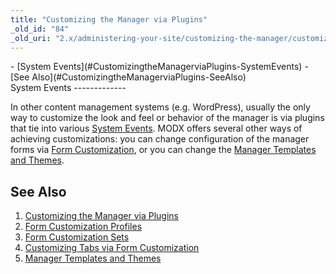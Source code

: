 ```yaml
---
title: "Customizing the Manager via Plugins"
_old_id: "84"
_old_uri: "2.x/administering-your-site/customizing-the-manager/customizing-the-manager-via-plugins"
---
```


<div>- [System Events](#CustomizingtheManagerviaPlugins-SystemEvents)
- [See Also](#CustomizingtheManagerviaPlugins-SeeAlso)

</div>System Events
-------------

In other content management systems (e.g. WordPress), usually the only way to customize the look and feel or behavior of the manager is via plugins that tie into various [System Events](developing-in-modx/basic-development/plugins/system-events "System Events"). MODX offers several other ways of achieving customizations: you can change configuration of the manager forms via [Form Customization](/display/revolution20/Form+Customization "Form Customization"), or you can change the [Manager Templates and Themes](administering-your-site/customizing-the-manager/manager-templates-and-themes "Manager Templates and Themes").

See Also
--------

1. [Customizing the Manager via Plugins](administering-your-site/customizing-the-manager/customizing-the-manager-via-plugins)
2. [Form Customization Profiles](administering-your-site/customizing-the-manager/form-customization-profiles)
3. [Form Customization Sets](administering-your-site/customizing-the-manager/form-customization-sets)
  1. [Customizing Tabs via Form Customization](administering-your-site/customizing-the-manager/form-customization-sets/customizing-tabs-via-form-customization)
4. [Manager Templates and Themes](administering-your-site/customizing-the-manager/manager-templates-and-themes)